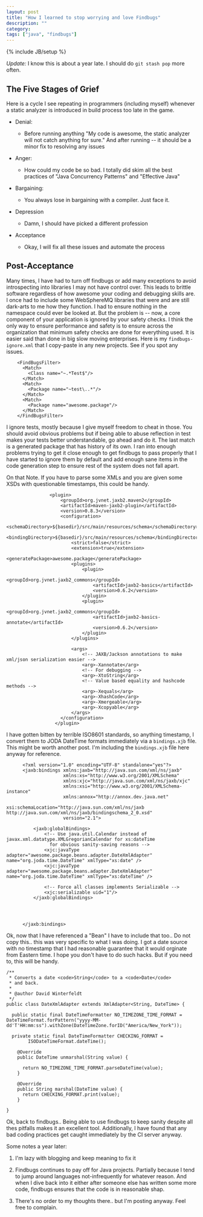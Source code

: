 ```yaml
---
layout: post
title: "How I learned to stop worrying and love Findbugs"
description: ""
category:  
tags: ["java", "findbugs"]
---
```

{% include JB/setup %}

*Update:* I know this is about a year late. I should do `git stash pop` more often.

## The Five Stages of Grief

Here is a cycle I see repeating in programmers (including myself) whenever a static analyzer is introduced in build process too late in the game. 

* Denial:
  - Before running anything "My code is awesome, the static analyzer will not catch anything for sure." And after running -- it should be a minor fix to resolving any issues

* Anger: 
  - How could my code be so bad. I totally did skim all the best practices of "Java Concurrency Patterns" and "Effective Java"

* Bargaining:
  - You always lose in bargaining with a compiler. Just face it.

* Depression
  - Damn, I should have picked a different profession

* Acceptance
  - Okay, I will fix all these issues and automate the process


## Post-Acceptance

Many times, I have had to turn off findbugs or add many exceptions to avoid introspecting into libraries I may not have control over. This leads to brittle software regardless of how awesome your coding and debugging skills are. I once had to include some WebSphereMQ libraries that were and are still dark-arts to me how they function. I had to ensure nothing in the namespace could ever be looked at. But the problem is -- now, a core component of your application is ignored by your safety checks. I think the only way to ensure performance and safety is to ensure across the organization that minimum safety checks are done for everything used. It is easier said than done in big slow moving enterprises. Here is my `findbugs-ignore.xml` that I copy-paste in any new projects. See if you spot any issues. 

```
    <FindBugsFilter>
      <Match>
        <Class name="~.*Test$"/>
      </Match>
      <Match>
        <Package name="~test\..*"/>
      </Match>
      <Match>
        <Package name="awesome.package"/>
      </Match>
    </FindBugsFilter>
```

I ignore tests, mostly because I give myself freedom to cheat in those. You should avoid obvious problems but if being able to abuse reflection in test makes your tests better understandable, go ahead and do it. The last match is a generated package that has history of its own. I ran into enough problems trying to get it close enough to get findbugs to pass properly that I have started to ignore them by default and add enough sane items in the code generation step to ensure rest of the system does not fall apart.

On that Note. If you have to parse some XMLs and you are given some XSDs with questionable timestamps, this could be handy.


```
                <plugin>
                    <groupId>org.jvnet.jaxb2.maven2</groupId>
                    <artifactId>maven-jaxb2-plugin</artifactId>
                    <version>0.8.3</version>
                    <configuration>
                        <schemaDirectory>${basedir}/src/main/resources/schema</schemaDirectory>
                        <bindingDirectory>${basedir}/src/main/resources/schema</bindingDirectory>
                        <strict>false</strict>
                        <extension>true</extension>
                        <generatePackage>awesome.package</generatePackage>
                        <plugins>
                            <plugin>
                                <groupId>org.jvnet.jaxb2_commons</groupId>
                                <artifactId>jaxb2-basics</artifactId>
                                <version>0.6.2</version>
                            </plugin>
                            <plugin>
                                <groupId>org.jvnet.jaxb2_commons</groupId>
                                <artifactId>jaxb2-basics-annotate</artifactId>
                                <version>0.6.2</version>
                            </plugin>
                        </plugins>
    
                        <args>
                            <!-- JAXB/Jackson annotations to make xml/json serialization easier -->
                            <arg>-Xannotate</arg>
                            <!-- For debugging -->
                            <arg>-XtoString</arg>
                            <!-- Value based equality and hashcode methods -->
                            <arg>-Xequals</arg>
                            <arg>-XhashCode</arg>
                            <arg>-Xmergeable</arg>
                            <arg>-Xcopyable</arg>
                        </args>
                    </configuration>
                  </plugin>
```

I have gotten bitten by terrible ISO8601 standards, so anything timestamp, I convert them to JODA DateTime formats immediately via a `bindings.xjb` file. This might be worth another post. I'm including the `bindings.xjb` file here anyway for reference.



```
      <?xml version="1.0" encoding="UTF-8" standalone="yes"?>
      <jaxb:bindings xmlns:jaxb="http://java.sun.com/xml/ns/jaxb"
                     xmlns:xs="http://www.w3.org/2001/XMLSchema"
                     xmlns:xjc="http://java.sun.com/xml/ns/jaxb/xjc"
                     xmlns:xsi="http://www.w3.org/2001/XMLSchema-instance"
                     xmlns:annox="http://annox.dev.java.net"
                     xsi:schemaLocation="http://java.sun.com/xml/ns/jaxb http://java.sun.com/xml/ns/jaxb/bindingschema_2_0.xsd"
                     version="2.1">
      
          <jaxb:globalBindings>
              <!-- Use java.util.Calendar instead of javax.xml.datatype.XMLGregorianCalendar for xs:dateTime
                for obvious sanity-saving reasons -->
              <xjc:javaType  adapter="awesome.package.beans.adapter.DateXmlAdapter" name="org.joda.time.DateTime" xmlType="xs:date" />
              <xjc:javaType  adapter="awesome.package.beans.adapter.DateXmlAdapter" name="org.joda.time.DateTime" xmlType="xs:dateTime" />
      
              <!-- Force all classes implements Serializable -->
              <xjc:serializable uid="1"/>
          </jaxb:globalBindings>
      
      
      
      
      </jaxb:bindings>
```

Ok, now that I have referenced a "Bean" I have to include that too.. Do not copy this.. this was very specific to what I was doing. I got a date source with no timestamp that I had reasonable guarantee that it would orginate from Eastern time. I hope you don't have to do such hacks. But if you need to, this will be handy.

```
/**
 * Converts a date <code>String</code> to a <code>Date</code>
 * and back.
 *
 * @author David Winterfeldt
 */
public class DateXmlAdapter extends XmlAdapter<String, DateTime> {

  public static final DateTimeFormatter NO_TIMEZONE_TIME_FORMAT = DateTimeFormat.forPattern("yyyy-MM-dd'T'HH:mm:ss").withZone(DateTimeZone.forID("America/New_York"));

  private static final DateTimeFormatter CHECKING_FORMAT =
        ISODateTimeFormat.dateTime();

    @Override
    public DateTime unmarshal(String value) {

      return NO_TIMEZONE_TIME_FORMAT.parseDateTime(value);
    }

    @Override
    public String marshal(DateTime value) {
      return CHECKING_FORMAT.print(value);
    }

}
```

Ok, back to findbugs.. Being able to use findbugs to keep sanity despite all thes pitfalls makes it an excellent tool. Additionally, I have found that any bad coding practices get caught immediately by the CI server anyway.

Some notes a year later: 

1) I'm lazy with blogging and keep meaning to fix it

2) Findbugs continues to pay off for Java projects. Partially because I tend to jump around languages not-infrequently for whatever reason. And when I dive back into it either after someone else has written some more code, findbugs ensures that the code is in reasonable shap.

3) There's no order to my thoughts there.. but I'm posting anyway. Feel free to complain.
